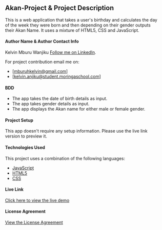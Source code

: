 ## Akan-Project & Project Description

This is a web application that takes a user's birthday and calculates the day of the week they were born and then depending on their gender outputs their Akan Name. It uses a mixture of HTML5, CSS and JavaScript.

#### Author Name & Author Contact Info

Kelvin Mburu Wanjiku
[Follow me on LinkedIn](https://www.linkedin.com/in/kelvin-m-560a25135/).

For project contribution email me on:

- [mburuhkelvin@gmail.com]
- [kelvin.anjiku@student.moringaschool.com]

#### BDD

- The app takes the date of birth details as input.
- The app takes gender details as input.
- The app displays the Akan name for either male or female gender.

#### Project Setup

This app doesn't require any setup information. Please use the live link version to preview it.

#### Technologies Used

This project uses a combination of the following languages:

- [JavaScript](https://developer.mozilla.org/en-US/docs/Web/JavaScript)
- [HTML5](https://developer.mozilla.org/en-US/docs/Web/HTML)
- [CSS](https://developer.mozilla.org/en-US/docs/Web/CSS)

#### Live Link

[Click here to view the live demo](link)

#### License Agreement

[View the License Agreement](LICENSE)
